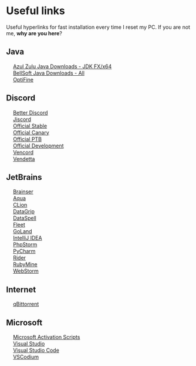 # Useful links
  Useful hyperlinks for fast installation every time I reset my PC. If you are not me, **why are you here**?

## Java
  <img width="15px" src="https://cdn.jsdelivr.net/gh/iAmSpace/iAmSpace/assets/svg/azul_zulu.svg"> [Azul Zulu Java Downloads - JDK FX/x64](https://www.azul.com/downloads/?architecture=x86-64-bit&package=jdk-fx#zulu)\
  <img width="15px" src="https://cdn.jsdelivr.net/gh/iAmSpace/iAmSpace/assets/svg/bellsoft.svg"> [BellSoft Java Downloads - All](https://bell-sw.com/pages/downloads/)\
  <img width="15px" src="https://cdn.jsdelivr.net/gh/iAmSpace/iAmSpace/assets/png/optifine.png"> [OptiFine](https://iamspace.github.io/OptiFine)

## Discord
  <img width="15px" src="https://cdn.jsdelivr.net/gh/iAmSpace/iAmSpace/assets/svg/better_discord.svg"> [Better Discord](https://betterdiscord.app/)\
  <img width="15px" src="https://avatars.githubusercontent.com/u/145507016?s=200&v=4"> [Jiscord](https://github.com/jiscord)\
  <img width="15px" src="https://cdn.jsdelivr.net/gh/iAmSpace/iAmSpace/assets/svg/discord_app.svg"> [Official Stable](https://discordapp.com/api/download/stable?platform=win)\
  <img width="15px" src="https://cdn.jsdelivr.net/gh/iAmSpace/iAmSpace/assets/svg/discord_canary.svg"> [Official Canary](https://discordapp.com/api/download/canary?platform=win)\
  <img width="15px" src="https://cdn.jsdelivr.net/gh/iAmSpace/iAmSpace/assets/svg/discord_app.svg"> [Official PTB](https://discordapp.com/api/download/ptb?platform=win)\
  <img width="15px" src="https://cdn.jsdelivr.net/gh/iAmSpace/iAmSpace/assets/svg/discord_development.svg"> [Official Development](https://discordapp.com/api/download/development?platform=win)\
  <img width="15px" src="https://vencord.dev/assets/favicon.png"> [Vencord](https://vencord.dev)\
  <img width="15px" src="https://avatars.githubusercontent.com/u/112445065?s=200&v=4"> [Vendetta](https://github.com/vendetta-mod)

## JetBrains
  <img width="15px" src="https://github.githubassets.com/images/modules/logos_page/GitHub-Mark.png"> [Brainser](https://github.com/p1ratrulezzz/brainser)\
  <img width="15px" src="https://cdn.jsdelivr.net/gh/iAmSpace/iAmSpace/assets/svg/aqua.svg"> [Aqua](https://www.jetbrains.com/aqua/download/)\
  <img width="15px" src="https://cdn.jsdelivr.net/gh/iAmSpace/iAmSpace/assets/svg/clion.svg"> [CLion](https://www.jetbrains.com/clion/download/)\
  <img width="15px" src="https://cdn.jsdelivr.net/gh/iAmSpace/iAmSpace/assets/svg/datagrip.svg"> [DataGrip](https://www.jetbrains.com/datagrip/download/)\
  <img width="15px" src="https://cdn.jsdelivr.net/gh/iAmSpace/iAmSpace/assets/svg/dataspell.svg"> [DataSpell](https://www.jetbrains.com/dataspell/download/)\
  <img width="15px" src="https://cdn.jsdelivr.net/gh/iAmSpace/iAmSpace/assets/svg/fleet.svg"> [Fleet](https://www.jetbrains.com/fleet/download/)\
  <img width="15px" src="https://cdn.jsdelivr.net/gh/iAmSpace/iAmSpace/assets/svg/goland.svg"> [GoLand](https://www.jetbrains.com/go/download/)\
  <img width="15px" src="https://cdn.jsdelivr.net/gh/iAmSpace/iAmSpace/assets/svg/idea.svg"> [IntelliJ IDEA](https://www.jetbrains.com/idea/download/)\
  <img width="15px" src="https://cdn.jsdelivr.net/gh/iAmSpace/iAmSpace/assets/svg/phpstorm.svg"> [PhpStorm](https://www.jetbrains.com/phpstorm/download/)\
  <img width="15px" src="https://cdn.jsdelivr.net/gh/iAmSpace/iAmSpace/assets/svg/pycharm.svg"> [PyCharm](https://www.jetbrains.com/pycharm/download/)\
  <img width="15px" src="https://cdn.jsdelivr.net/gh/iAmSpace/iAmSpace/assets/svg/rider.svg"> [Rider](https://www.jetbrains.com/rider/download/)\
  <img width="15px" src="https://cdn.jsdelivr.net/gh/iAmSpace/iAmSpace/assets/svg/rubymine.svg"> [RubyMine](https://www.jetbrains.com/ruby/download/)\
  <img width="15px" src="https://cdn.jsdelivr.net/gh/iAmSpace/iAmSpace/assets/svg/webstorm.svg"> [WebStorm](https://www.jetbrains.com/webstorm/download/)

## Internet
  <img width="15px" src="https://a.fsdn.com/allura/p/qbittorrent/icon?1518743661?&w=90"> [qBittorrent](https://www.fosshub.com/qBittorrent.html)

## Microsoft
  <img width="15px" src="https://massgrave.dev/logo.png"> [Microsoft Activation Scripts](https://massgrave.dev/#MAS_Latest_Release)\
  <img width="15px" src="https://1000logos.net/wp-content/uploads/2023/04/Visual-Studio-logo.png"> [Visual Studio](https://visualstudio.microsoft.com/)\
  <img width="15px" src="https://code.visualstudio.com/assets/images/code-stable.png"> [Visual Studio Code](https://code.visualstudio.com/)\
  <img width="15px" src="https://vscodium.com/img/codium_cnl.svg"> [VSCodium](https://vscodium.com/)
